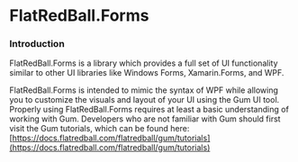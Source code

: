 # FlatRedBall.Forms

### Introduction

FlatRedBall.Forms is a library which provides a full set of UI functionality similar to other UI libraries like Windows Forms, Xamarin.Forms, and WPF.&#x20;



FlatRedBall.Forms is intended to mimic the syntax of WPF while allowing you to customize the visuals and layout of your UI using the Gum UI tool. Properly using FlatRedBall.Forms requires at least a basic understanding of working with Gum. Developers who are not familiar with Gum should first visit the Gum tutorials, which can be found here:  [https://docs.flatredball.com/flatredball/gum/tutorials](https://docs.flatredball.com/flatredball/gum/tutorials)

